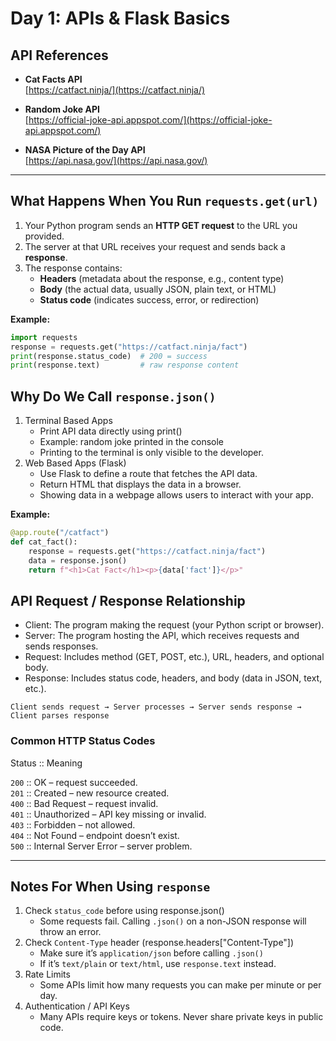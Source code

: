 # Day 1: APIs & Flask Basics

## API References

- **Cat Facts API**  
  [https://catfact.ninja/](https://catfact.ninja/)  

- **Random Joke API**  
  [https://official-joke-api.appspot.com/](https://official-joke-api.appspot.com/)  

- **NASA Picture of the Day API**  
  [https://api.nasa.gov/](https://api.nasa.gov/)  

---

## What Happens When You Run `requests.get(url)`

1. Your Python program sends an **HTTP GET request** to the URL you provided.
2. The server at that URL receives your request and sends back a **response**.
3. The response contains:
   - **Headers** (metadata about the response, e.g., content type)
   - **Body** (the actual data, usually JSON, plain text, or HTML)
   - **Status code** (indicates success, error, or redirection)

**Example:**
```python
import requests
response = requests.get("https://catfact.ninja/fact")
print(response.status_code)  # 200 = success
print(response.text)         # raw response content
```

## Why Do We Call `response.json()`
1. Terminal Based Apps
   * Print API data directly using print()
   * Example: random joke printed in the console
   * Printing to the terminal is only visible to the developer.
2. Web Based Apps (Flask)
   * Use Flask to define a route that fetches the API data.
   * Return HTML that displays the data in a browser.
   * Showing data in a webpage allows users to interact with your app.

**Example:**
```python
@app.route("/catfact")
def cat_fact():
    response = requests.get("https://catfact.ninja/fact")
    data = response.json()
    return f"<h1>Cat Fact</h1><p>{data['fact']}</p>"
```

## API Request / Response Relationship
* Client: The program making the request (your Python script or browser).
* Server: The program hosting the API, which receives requests and sends responses.
* Request: Includes method (GET, POST, etc.), URL, headers, and optional body.
* Response: Includes status code, headers, and body (data in JSON, text, etc.).

`Client sends request → Server processes → Server sends response → Client parses response`

### **Common HTTP Status Codes**
Status :: Meaning

`200` :: OK – request succeeded.  
`201` :: Created – new resource created.  
`400` :: Bad Request – request invalid.  
`401` :: Unauthorized – API key missing or invalid.  
`403` :: Forbidden – not allowed.  
`404` :: Not Found – endpoint doesn’t exist.  
`500` :: Internal Server Error – server problem.  

---

## Notes For When Using `response`

1. Check `status_code` before using response.json()
   * Some requests fail. Calling `.json()` on a non-JSON response will throw an error.
2. Check `Content-Type` header (response.headers["Content-Type"])
   * Make sure it’s `application/json` before calling `.json()`
   * If it’s `text/plain` or `text/html`, use `response.text` instead.
3. Rate Limits
   * Some APIs limit how many requests you can make per minute or per day.
4. Authentication / API Keys
   * Many APIs require keys or tokens. Never share private keys in public code.